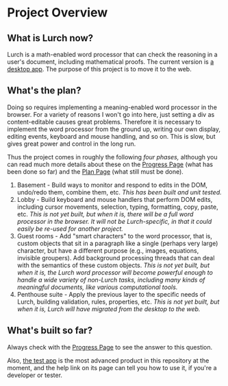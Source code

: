 
# Project Overview

## What is Lurch now?

Lurch is a math-enabled word processor that can check the reasoning
in a user's document, including mathematical proofs.  The current
version is [a desktop app](http://lurchmath.org).  The purpose of
this project is to move it to the web.

## What's the plan?

Doing so requires implementing a meaning-enabled word processor in
the browser.  For a variety of reasons I won't go into here, just
setting a div as content-editable causes great problems.  Therefore
it is necessary to implement the word processor from the ground up,
writing our own display, editing events, keyboard and mouse
handling, and so on.  This is slow, but gives great power and
control in the long run.

Thus the project comes in roughly the following *four phases,*
although you can read much more details about these on the
[Progress Page](progress.md.html) (what has been done so far) and
the [Plan Page](plan.md.html) (what still must be done).
 1. Basement - Build ways to monitor and respond to edits in the
    DOM, undo/redo them, combine them, etc.
    *This has been built and unit tested.*
 1. Lobby - Build keyboard and mouse handlers that perform DOM
    edits, including cursor movements, selection, typing,
    formatting, copy, paste, etc.
    *This is not yet built, but when it is, there will be a
    full word processor in the browser.  It will not be
    Lurch-specific, in that it could easily be re-used for another
    project.*
 1. Guest rooms - Add "smart characters" to the word processor,
    that is, custom objects that sit in a paragraph like a single
    (perhaps very large) character, but have a different purpose
    (e.g., images, equations, invisible groupers).  Add background
    processing threads that can deal with the semantics of these
    custom objects.
    *This is not yet built, but when it is, the Lurch word
    processor will become powerful enough to handle a wide variety
    of non-Lurch tasks, including many kinds of meaningful
    documents, like various computational tools.*
 1. Penthouse suite - Apply the previous layer to the specific
    needs of Lurch, building validation, rules, properties, etc.
    *This is not yet built, but when it is, Lurch will have
    migrated from the desktop to the web.*

## What's built so far?

Always check with the [Progress Page](progress.md.html) to see the
answer to this question.

Also, [the test app](../testapp/index.html) is the most advanced
product in this repository at the moment, and the help link on its
page can tell you how to use it, if you're a developer or tester.

